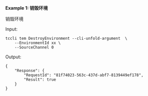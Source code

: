 **Example 1: 销毁环境**

销毁环境

Input: 

```
tccli tem DestroyEnvironment --cli-unfold-argument  \
    --EnvironmentId xx \
    --SourceChannel 0
```

Output: 
```
{
    "Response": {
        "RequestId": "81f74023-563c-437d-abf7-8139449ef178",
        "Result": true
    }
}
```

